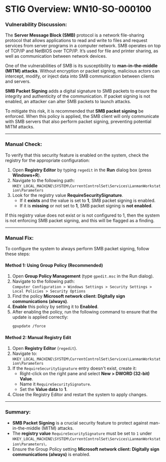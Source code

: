 # STIG Overview: WN10-SO-000100

### Vulnerability Discussion:

The **Server Message Block (SMB)** protocol is a network file-sharing protocol that allows applications to read and write to files and request services from server programs in a computer network. SMB operates on top of TCP/IP and NetBIOS over TCP/IP. It’s used for file and printer sharing, as well as communication between network devices.

One of the vulnerabilities of SMB is its susceptibility to **man-in-the-middle (MITM) attacks**. Without encryption or packet signing, malicious actors can intercept, modify, or inject data into SMB communication between clients and servers.

**SMB Packet Signing** adds a digital signature to SMB packets to ensure the integrity and authenticity of the communication. If packet signing is not enabled, an attacker can alter SMB packets to launch attacks.

To mitigate this risk, it is recommended that **SMB packet signing** be enforced. When this policy is applied, the SMB client will only communicate with SMB servers that also perform packet signing, preventing potential MITM attacks.

---

### Manual Check:

To verify that this security feature is enabled on the system, check the registry for the appropriate configuration:

1. Open **Registry Editor** by typing `regedit` in the **Run** dialog box (press **Windows+R**).
2. Navigate to the following path:  
   `HKEY_LOCAL_MACHINE\SYSTEM\CurrentControlSet\Services\LanmanWorkstation\Parameters`
3. Look for the registry value **RequireSecuritySignature**.
   - If it **exists** and the value is set to **1**, SMB packet signing is enabled.
   - If it is **missing** or not set to **1**, SMB packet signing is **not enabled**.

If this registry value does not exist or is not configured to 1, then the system is not enforcing SMB packet signing, and this will be flagged as a finding.

---

### Manual Fix:

To configure the system to always perform SMB packet signing, follow these steps:

#### Method 1: Using Group Policy (Recommended)

1. Open **Group Policy Management** (type `gpedit.msc` in the Run dialog).
2. Navigate to the following path:  
   `Computer Configuration > Windows Settings > Security Settings > Local Policies > Security Options`
3. Find the policy **Microsoft network client: Digitally sign communications (always)**.
4. **Enable** this policy by setting it to **Enabled**.
5. After enabling the policy, run the following command to ensure that the update is applied correctly:
   ```bash
   gpupdate /force


#### Method 2: Manual Registry Edit

1. Open **Registry Editor** (`regedit`).
2. Navigate to:  
   `HKEY_LOCAL_MACHINE\SYSTEM\CurrentControlSet\Services\LanmanWorkstation\Parameters`
3. If the `RequireSecuritySignature` entry doesn't exist, create it:
   - Right-click on the right pane and select **New > DWORD (32-bit) Value**.
   - Name it `RequireSecuritySignature`.
   - Set the **Value data** to **1**.
4. Close the Registry Editor and restart the system to apply changes.

---

### Summary:

- **SMB Packet Signing** is a crucial security feature to protect against man-in-the-middle (MITM) attacks.
- The **registry value** `RequireSecuritySignature` must be set to `1` under `HKEY_LOCAL_MACHINE\SYSTEM\CurrentControlSet\Services\LanmanWorkstation\Parameters\`.
- Ensure the Group Policy setting **Microsoft network client: Digitally sign communications (always)** is enabled.

